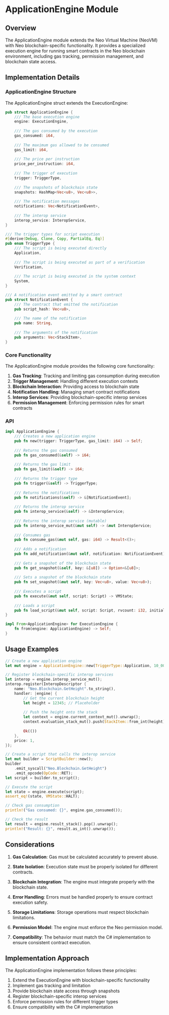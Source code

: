 # ApplicationEngine Module

## Overview

The ApplicationEngine module extends the Neo Virtual Machine (NeoVM) with Neo blockchain-specific functionality. It provides a specialized execution engine for running smart contracts in the Neo blockchain environment, including gas tracking, permission management, and blockchain state access.

## Implementation Details

### ApplicationEngine Structure

The ApplicationEngine struct extends the ExecutionEngine:

```rust
pub struct ApplicationEngine {
    /// The base execution engine
    engine: ExecutionEngine,
    
    /// The gas consumed by the execution
    gas_consumed: i64,
    
    /// The maximum gas allowed to be consumed
    gas_limit: i64,
    
    /// The price per instruction
    price_per_instruction: i64,
    
    /// The trigger of execution
    trigger: TriggerType,
    
    /// The snapshots of blockchain state
    snapshots: HashMap<Vec<u8>, Vec<u8>>,
    
    /// The notification messages
    notifications: Vec<NotificationEvent>,
    
    /// The interop service
    interop_service: InteropService,
}

/// The trigger types for script execution
#[derive(Debug, Clone, Copy, PartialEq, Eq)]
pub enum TriggerType {
    /// The script is being executed directly
    Application,
    
    /// The script is being executed as part of a verification
    Verification,
    
    /// The script is being executed in the system context
    System,
}

/// A notification event emitted by a smart contract
pub struct NotificationEvent {
    /// The contract that emitted the notification
    pub script_hash: Vec<u8>,
    
    /// The name of the notification
    pub name: String,
    
    /// The arguments of the notification
    pub arguments: Vec<StackItem>,
}
```

### Core Functionality

The ApplicationEngine module provides the following core functionality:

1. **Gas Tracking**: Tracking and limiting gas consumption during execution
2. **Trigger Management**: Handling different execution contexts
3. **Blockchain Interaction**: Providing access to blockchain state
4. **Notification Handling**: Managing smart contract notifications
5. **Interop Services**: Providing blockchain-specific interop services
6. **Permission Management**: Enforcing permission rules for smart contracts

### API

```rust
impl ApplicationEngine {
    /// Creates a new application engine
    pub fn new(trigger: TriggerType, gas_limit: i64) -> Self;
    
    /// Returns the gas consumed
    pub fn gas_consumed(&self) -> i64;
    
    /// Returns the gas limit
    pub fn gas_limit(&self) -> i64;
    
    /// Returns the trigger type
    pub fn trigger(&self) -> TriggerType;
    
    /// Returns the notifications
    pub fn notifications(&self) -> &[NotificationEvent];
    
    /// Returns the interop service
    pub fn interop_service(&self) -> &InteropService;
    
    /// Returns the interop service (mutable)
    pub fn interop_service_mut(&mut self) -> &mut InteropService;
    
    /// Consumes gas
    pub fn consume_gas(&mut self, gas: i64) -> Result<()>;
    
    /// Adds a notification
    pub fn add_notification(&mut self, notification: NotificationEvent);
    
    /// Gets a snapshot of the blockchain state
    pub fn get_snapshot(&self, key: &[u8]) -> Option<&[u8]>;
    
    /// Sets a snapshot of the blockchain state
    pub fn set_snapshot(&mut self, key: Vec<u8>, value: Vec<u8>);
    
    /// Executes a script
    pub fn execute(&mut self, script: Script) -> VMState;
    
    /// Loads a script
    pub fn load_script(&mut self, script: Script, rvcount: i32, initial_position: usize) -> Result<ExecutionContext>;
}

impl From<ApplicationEngine> for ExecutionEngine {
    fn from(engine: ApplicationEngine) -> Self;
}
```

## Usage Examples

```rust
// Create a new application engine
let mut engine = ApplicationEngine::new(TriggerType::Application, 10_000_000);

// Register blockchain-specific interop services
let interop = engine.interop_service_mut();
interop.register(InteropDescriptor {
    name: "Neo.Blockchain.GetHeight".to_string(),
    handler: |engine| {
        // Get the current blockchain height
        let height = 12345; // Placeholder
        
        // Push the height onto the stack
        let context = engine.current_context_mut().unwrap();
        context.evaluation_stack_mut().push(StackItem::from_int(height));
        
        Ok(())
    },
    price: 1,
});

// Create a script that calls the interop service
let mut builder = ScriptBuilder::new();
builder
    .emit_syscall("Neo.Blockchain.GetHeight")
    .emit_opcode(OpCode::RET);
let script = builder.to_script();

// Execute the script
let state = engine.execute(script);
assert_eq!(state, VMState::HALT);

// Check gas consumption
println!("Gas consumed: {}", engine.gas_consumed());

// Check the result
let result = engine.result_stack().pop().unwrap();
println!("Result: {}", result.as_int().unwrap());
```

## Considerations

1. **Gas Calculation**: Gas must be calculated accurately to prevent abuse.

2. **State Isolation**: Execution state must be properly isolated for different contracts.

3. **Blockchain Integration**: The engine must integrate properly with the blockchain state.

4. **Error Handling**: Errors must be handled properly to ensure contract execution safety.

5. **Storage Limitations**: Storage operations must respect blockchain limitations.

6. **Permission Model**: The engine must enforce the Neo permission model.

7. **Compatibility**: The behavior must match the C# implementation to ensure consistent contract execution.

## Implementation Approach

The ApplicationEngine implementation follows these principles:

1. Extend the ExecutionEngine with blockchain-specific functionality
2. Implement gas tracking and limitation
3. Provide blockchain state access through snapshots
4. Register blockchain-specific interop services
5. Enforce permission rules for different trigger types
6. Ensure compatibility with the C# implementation 